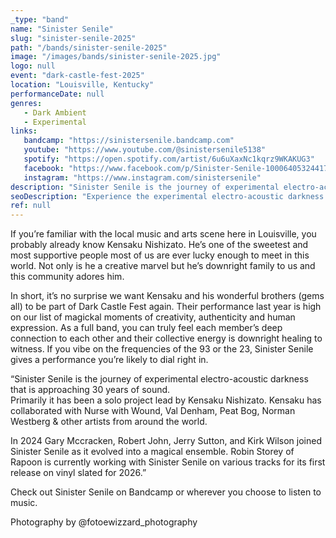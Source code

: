 ```yaml
---
_type: "band"
name: "Sinister Senile"
slug: "sinister-senile-2025"
path: "/bands/sinister-senile-2025"
image: "/images/bands/sinister-senile-2025.jpg"
logo: null
event: "dark-castle-fest-2025"
location: "Louisville, Kentucky"
performanceDate: null
genres:
   - Dark Ambient
   - Experimental
links:
   bandcamp: "https://sinistersenile.bandcamp.com"
   youtube: "https://www.youtube.com/@sinistersenile5138"
   spotify: "https://open.spotify.com/artist/6u6uXaxNc1kqrz9WKAKUG3"
   facebook: "https://www.facebook.com/p/Sinister-Senile-100064053244179"
   instagram: "https://www.instagram.com/sinistersenile"
description: "Sinister Senile is the journey of experimental electro-acoustic darkness that is approaching 30 years of sound. Primarily it has been a solo project lead by Kensaku Nishizato. Kensaku has collaborated with Nurse with Wound, Val Denham, Peat Bog, Norman Westberg & other artists from around the world."
seoDescription: "Experience the experimental electro-acoustic darkness of Sinister Senile, led by Louisville’s beloved Kensaku Nishizato. A local music marvel, Kensaku and his band deliver magickal performances that radiate authenticity and healing energy. Discover their sonic journey with collaborations from global artists and a highly anticipated vinyl release in 2026."
ref: null
---
```


If you’re familiar with the local music and arts scene here in Louisville, you probably already know Kensaku Nishizato. He’s one of the sweetest and most supportive people most of us are ever lucky enough to meet in this world. Not only is he a creative marvel but he’s downright family to us and this community adores him.

In short, it’s no surprise we want Kensaku and his wonderful brothers (gems all) to be part of Dark Castle Fest again. Their performance last year is high on our list of magickal moments of creativity, authenticity and human expression. As a full band, you can truly feel each member’s deep connection to each other and their collective energy is downright healing to witness. If you vibe on the frequencies of the 93 or the 23, Sinister Senile gives a performance you’re likely to dial right in. 

“Sinister Senile is the journey of experimental electro-acoustic darkness that is approaching 30 years of sound.<br />
Primarily it has been a solo project lead by Kensaku Nishizato. Kensaku has collaborated with Nurse with Wound, Val Denham, Peat Bog, Norman Westberg & other artists from around the world. 

In 2024 Gary Mccracken, Robert John, Jerry Sutton, and Kirk Wilson joined Sinister Senile as it evolved into a magical ensemble.  Robin Storey of Rapoon is currently working with Sinister Senile on various tracks for its first release on vinyl slated for 2026.”

Check out Sinister Senile on Bandcamp or wherever you choose to listen to music.

Photography by @fotoewizzard_photography
